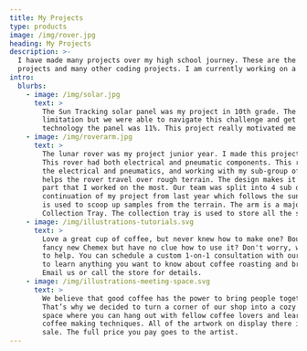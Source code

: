 ```yaml
---
title: My Projects
type: products
image: /img/rover.jpg
heading: My Projects
description: >-
  I have made many projects over my high school journey. These are the highlights of my projects! I made 2 engineering 
  projects and many other coding projects. I am currently working on a third engineering project. 
intro:
  blurbs:
    - image: /img/solar.jpg
      text: >
        The Sun Tracking solar panel was my project in 10th grade. The project used First Robotics Competition(FRC) components to track the sun. This proved to be a 
        limitation but we were able to navigate this challenge and get the panel to sucessfully track the sun. The original efficency of the panel was 7% and with our added 
        technology the panel was 11%. This project really motivated me to continue engineering and got me interested in photovoltic technology and electrical work. 
    - image: /img/roverarm.jpg
      text: > 
        The lunar rover was my project junior year. I made this project along many teamates and this project really allowed me to combine all my skills into one project.   
        This rover had both electrical and pneumatic components. This rover had vision tracking and was all coded in C++. My contribution was coding the whole rover, doing 
        the electrical and pneumatics, and working with my sub-group of the sun tracking solar panel. The space rover had 4 components: 1. Rocker Bogie chassis. This design 
        helps the rover travel over rough terrain. The design makes it easy to go over rocks, mountains, and other rough surfaces. 2. Sun Tracking solar panel. This was the 
        part that I worked on the most. Our team was split into 4 sub departments based on these features and I was part of the sun-tracking solar panel team. This is a 
        continuation of my project from last year which follows the sun through out the day to maximize the efficiency design of the solar panel.3. Collection Arm. The arm 
        is used to scoop up samples from the terrain. The arm is a major feature for the rover because it helps bring samples from different planets back to earth. 4. 
        Collection Tray. The collection tray is used to store all the samples that the rover will collect.
    - image: /img/illustrations-tutorials.svg
      text: >
        Love a great cup of coffee, but never knew how to make one? Bought a
        fancy new Chemex but have no clue how to use it? Don't worry, we’re here
        to help. You can schedule a custom 1-on-1 consultation with our baristas
        to learn anything you want to know about coffee roasting and brewing.
        Email us or call the store for details.
    - image: /img/illustrations-meeting-space.svg
      text: >
        We believe that good coffee has the power to bring people together.
        That’s why we decided to turn a corner of our shop into a cozy meeting
        space where you can hang out with fellow coffee lovers and learn about
        coffee making techniques. All of the artwork on display there is for
        sale. The full price you pay goes to the artist.
---
```


